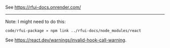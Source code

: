 See https://rfui-docs.onrender.com/

---

Note: I might need to do this:

```
code/rfui-package » npm link ../rfui-docs/node_modules/react
```

See https://react.dev/warnings/invalid-hook-call-warning.
